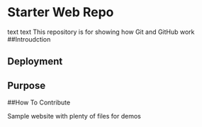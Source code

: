 # Starter Web Repo
text text
This repository is for showing how Git and GitHub work
##Introudction

## Deployment

## Purpose

##How To Contribute


Sample website with plenty of files for demos